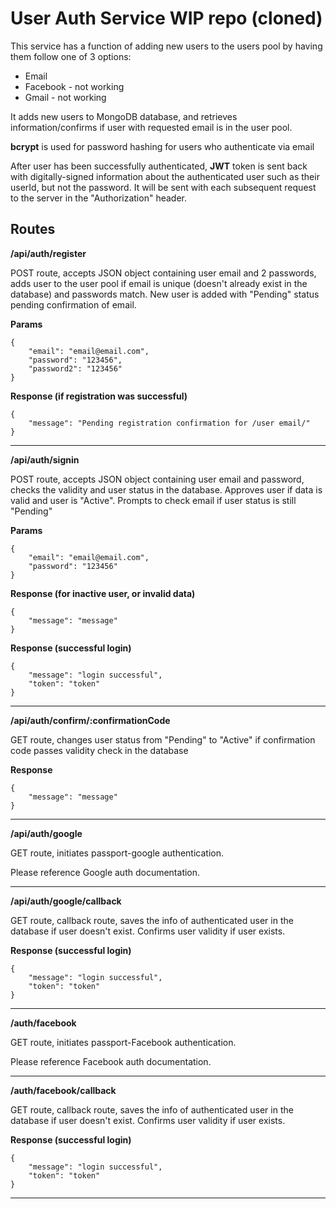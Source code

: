 # User Auth Service  WIP repo (cloned)


This service has a function of adding new users to the users pool by having them follow one of 3 options:
* Email
* Facebook - not working
* Gmail - not working

It adds new users to MongoDB database, and retrieves information/confirms if user with requested email is in the user pool.

**bcrypt** is used for password hashing for users who authenticate via email

After user has been successfully authenticated, **JWT** token is sent back with digitally-signed information about the authenticated user such as their userId, but not the password. It will be sent with each subsequent request to the server in the "Authorization" header.

## Routes

**/api/auth/register** 

POST route, accepts JSON object containing user email and 2 passwords, adds user to the user pool if email is unique (doesn't already exist in the database) and passwords match. New user is added with "Pending" status pending confirmation of email.

**Params**

```
{
    "email": "email@email.com",
    "password": "123456",
    "password2": "123456"
}
```

**Response (if registration was successful)**
```
{
    "message": "Pending registration confirmation for /user email/"
}
```
______________________________

**/api/auth/signin**

POST route, accepts JSON object containing user email and password, checks the validity and user status in the database. Approves user if data is valid and user is "Active". Prompts to check email if user status is still "Pending"

**Params**
```
{
    "email": "email@email.com",
    "password": "123456"
}
```

**Response (for inactive user, or invalid data)**
```
{
    "message": "message"
}
```

**Response (successful login)**
```
{ 
    "message": "login successful", 
    "token": "token"
}
```
______________________________

**/api/auth/confirm/:confirmationCode**

GET route, changes user status from "Pending" to "Active" if confirmation code passes validity check in the database

**Response**
```
{ 
    "message": "message"
}
```
______________________________


**/api/auth/google**

GET route, initiates passport-google authentication.

Please reference Google auth documentation.
______________________________

**/api/auth/google/callback**

GET route, callback route, saves the info of authenticated user in the database if user doesn't exist. Confirms user validity if user exists.

**Response (successful login)**
```
{ 
    "message": "login successful", 
    "token": "token"
}
```
______________________________


**/auth/facebook**

GET route, initiates passport-Facebook authentication.

Please reference Facebook auth documentation.
______________________________


**/auth/facebook/callback**

GET route, callback route, saves the info of authenticated user in the database if user doesn't exist. Confirms user validity if user exists.

**Response (successful login)**
```
{ 
    "message": "login successful", 
    "token": "token"
}
```
______________________________

